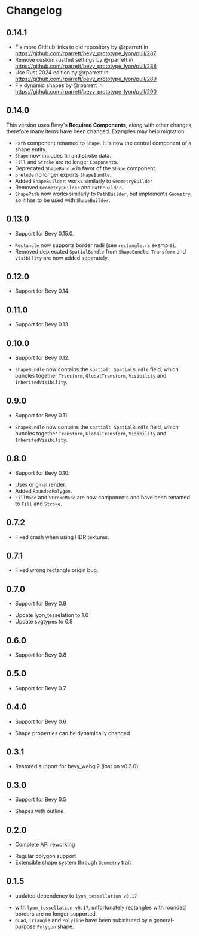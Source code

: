 # Changelog

## 0.14.1

* Fix more GitHub links to old repository by @rparrett in <https://github.com/rparrett/bevy_prototype_lyon/pull/287>
* Remove custom rustfmt settings by @rparrett in <https://github.com/rparrett/bevy_prototype_lyon/pull/288>
* Use Rust 2024 edition by @rparrett in <https://github.com/rparrett/bevy_prototype_lyon/pull/289>
* Fix dynamic shapes by @rparrett in <https://github.com/rparrett/bevy_prototype_lyon/pull/290>

## 0.14.0

This version uses Bevy's **Required Components**,
along with other changes,
therefore many items have been changed.
Examples may help migration.

* `Path` component renamed to `Shape`. It is now the central component of a shape entity.
* `Shape` now includes fill and stroke data.
* `Fill` and `Stroke` are no longer `Component`s.
* Deprecated `ShapeBundle` in favor of the `Shape` component.
* `prelude` no longer exports `ShapeBundle`.
* Added `ShapeBuilder`: works similarly to `GeometryBuilder`
* Removed `GeometryBuilder` and `PathBuilder`.
* `ShapePath` now works similarly to `PathBuilder`,
  but implements `Geometry`,
  so it has to be used with `ShapeBuilder`.

## 0.13.0

- Support for Bevy 0.15.0.
* `Rectangle` now supports border radii (see `rectangle.rs` example).
* Removed deprecated `SpatialBundle` from `ShapeBundle`: `Transform` and `Visibility` are now added separately.

## 0.12.0

- Support for Bevy 0.14.

## 0.11.0

- Support for Bevy 0.13.

## 0.10.0

- Support for Bevy 0.12.
* `ShapeBundle` now contains the `spatial: SpatialBundle` field, which bundles together `Transform`, `GlobalTransform`, `Visibility` and `InheritedVisibility`.

## 0.9.0

- Support for Bevy 0.11.
* `ShapeBundle` now contains the `spatial: SpatialBundle` field,
  which bundles together
  `Transform`,
  `GlobalTransform`,
  `Visibility`
  and `InheritedVisibility`.

## 0.8.0

- Support for Bevy 0.10.
* Uses original render.
* Added `RoundedPolygon`.
* `FillMode` and `StrokeMode` are now components and have been renamed to `Fill` and `Stroke`.

## 0.7.2

- Fixed crash when using HDR textures.

## 0.7.1

- Fixed wrong rectangle origin bug.

## 0.7.0

- Support for Bevy 0.9
* Update lyon_tesselation to 1.0
* Update svgtypes to 0.8

## 0.6.0

- Support for Bevy 0.8

## 0.5.0

- Support for Bevy 0.7

## 0.4.0

- Support for Bevy 0.6
* Shape properties can be dynamically changed

## 0.3.1

- Restored support for bevy_webgl2 (lost on v0.3.0).

## 0.3.0

- Support for Bevy 0.5
* Shapes with outline

## 0.2.0

- Complete API reworking
* Regular polygon support
* Extensible shape system through `Geometry` trait

## 0.1.5

- updated dependency to `lyon_tessellation v0.17`
* with `lyon_tessellation v0.17`, unfortunately rectangles with rounded borders are no longer supported.
* `Quad`, `Triangle` and `Polyline` have been substituted by a general-purpose `Polygon` shape.
